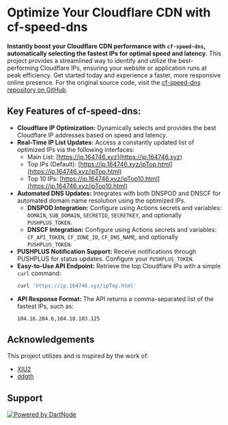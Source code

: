 # Optimize Your Cloudflare CDN with cf-speed-dns

**Instantly boost your Cloudflare CDN performance with `cf-speed-dns`, automatically selecting the fastest IPs for optimal speed and latency.**  This project provides a streamlined way to identify and utilize the best-performing Cloudflare IPs, ensuring your website or application runs at peak efficiency.  Get started today and experience a faster, more responsive online presence.  For the original source code, visit the [cf-speed-dns repository on GitHub](https://github.com/ZhiXuanWang/cf-speed-dns).

## Key Features of cf-speed-dns:

*   **Cloudflare IP Optimization:**  Dynamically selects and provides the best Cloudflare IP addresses based on speed and latency.
*   **Real-Time IP List Updates:**  Access a constantly updated list of optimized IPs via the following interfaces:
    *   Main List:  [https://ip.164746.xyz](https://ip.164746.xyz)
    *   Top IPs (Default): [https://ip.164746.xyz/ipTop.html](https://ip.164746.xyz/ipTop.html)
    *   Top 10 IPs: [https://ip.164746.xyz/ipTop10.html](https://ip.164746.xyz/ipTop10.html)
*   **Automated DNS Updates:** Integrates with both DNSPOD and DNSCF for automated domain name resolution using the optimized IPs.
    *   **DNSPOD Integration:** Configure using Actions secrets and variables: `DOMAIN`, `SUB_DOMAIN`, `SECRETID`, `SECRETKEY`, and optionally `PUSHPLUS_TOKEN`.
    *   **DNSCF Integration:** Configure using Actions secrets and variables: `CF_API_TOKEN`, `CF_ZONE_ID`, `CF_DNS_NAME`, and optionally `PUSHPLUS_TOKEN`.
*   **PUSHPLUS Notification Support:** Receive notifications through PUSHPLUS for status updates.  Configure your `PUSHPLUS_TOKEN`.
*   **Easy-to-Use API Endpoint:**  Retrieve the top Cloudflare IPs with a simple `curl` command:
    ```bash
    curl 'https://ip.164746.xyz/ipTop.html'
    ```
*   **API Response Format:** The API returns a comma-separated list of the fastest IPs, such as:
    ```
    104.16.204.6,104.18.103.125
    ```

## Acknowledgements

This project utilizes and is inspired by the work of:

*   [XIU2](https://github.com/XIU2/CloudflareSpeedTest)
*   [ddgth](https://github.com/ddgth/cf2dns)

## Support

[![Powered by DartNode](https://dartnode.com/branding/DN-Open-Source-sm.png)](https://dartnode.com "Powered by DartNode - Free VPS for Open Source")